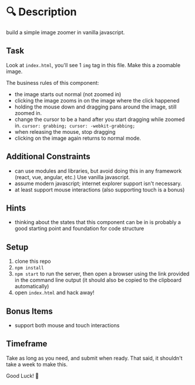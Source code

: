 # 🔍 Description

build a simple image zoomer in vanilla javascript.


## Task

Look at `index.html`, you'll see 1 `img` tag in this file. Make this a zoomable image.

The business rules of this component:
* the image starts out normal (not zoomed in)
* clicking the image zooms in on the image where the click happened
* holding the mouse down and dragging pans around the image, still zoomed in.
* change the cursor to be a hand after you start dragging while zoomed in. `cursor: grabbing; cursor: -webkit-grabbing;`
* when releasing the mouse, stop dragging
* clicking on the image again returns to normal mode.


## Additional Constraints

* can use modules and libraries, but avoid doing this in any framework (react, vue, angular, etc.) Use vanilla javascript.
* assume modern javascript; internet explorer support isn't necessary.
* at least support mouse interactions (also supporting touch is a bonus)

## Hints
* thinking about the states that this component can be in is probably a good starting point and foundation for code structure


## Setup

1. clone this repo
2. `npm install`
3. `npm start` to run the server, then open a browser using the link provided in the command line output (it should also be copied to the clipboard automatically)
4. open `index.html` and hack away!


## Bonus Items

* support both mouse and touch interactions


## Timeframe

Take as long as you need, and submit when ready. That said, it shouldn't take a week to make this.

Good Luck! 🦄
